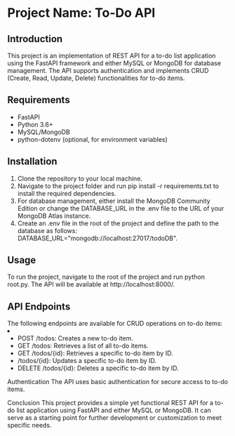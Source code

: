 <h1><b>Project Name: To-Do API</b></h1>

<h2><b>Introduction</b></h2>
This project is an implementation of REST API for a to-do list application using the FastAPI framework and either MySQL or MongoDB for database management. The API supports authentication and implements CRUD (Create, Read, Update, Delete) functionalities for to-do items.

<h2><b>Requirements</b></h2>
<ul>
<li>FastAPI</li>
<li>Python 3.6+</li>
<li>MySQL/MongoDB</li>
<li>python-dotenv (optional, for environment variables)</li>
 </ul>
 
<h2><b>Installation</b></h2>
<ol>
<li>Clone the repository to your local machine.</li>
<li>Navigate to the project folder and run pip install -r requirements.txt to install the required dependencies.</li>
<li>For database management, either install the MongoDB Community Edition or change the DATABASE_URL in the .env file to the URL of your MongoDB Atlas instance.</li>
<li>Create an .env file in the root of the project and define the path to the database as follows: DATABASE_URL="mongodb://localhost:27017/todoDB".</li></ol>

<h2><b>Usage</b></h2>

To run the project, navigate to the root of the project and run python root.py. The API will be available at http://localhost:8000/.

<h2><b>API Endpoints</b></h2>
The following endpoints are available for CRUD operations on to-do items:<li>
<ul>
<li>POST /todos: Creates a new to-do item.</li>
<li>GET /todos: Retrieves a list of all to-do items.</li>
<li>GET /todos/{id}: Retrieves a specific to-do item by ID.</li>
<li> /todos/{id}: Updates a specific to-do item by ID.</li>
<li>DELETE /todos/{id}: Deletes a specific to-do item by ID.</li></ul>
Authentication
The API uses basic authentication for secure access to to-do items.

Conclusion
This project provides a simple yet functional REST API for a to-do list application using FastAPI and either MySQL or MongoDB. It can serve as a starting point for further development or customization to meet specific needs.



